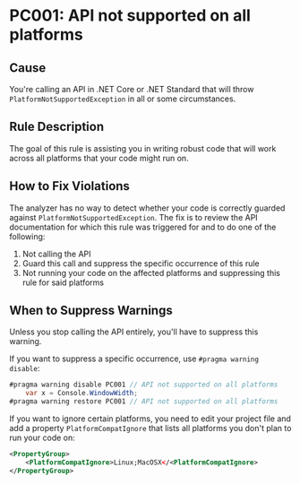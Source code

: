 # PC001: API not supported on all platforms

## Cause

You're calling an API in .NET Core or .NET Standard that will throw
`PlatformNotSupportedException` in all or some circumstances.

## Rule Description

The goal of this rule is assisting you in writing robust code that will work
across all platforms that your code might run on.

## How to Fix Violations

The analyzer has no way to detect whether your code is correctly guarded against
`PlatformNotSupportedException`. The fix is to review the API documentation for
which this rule was triggered for and to do one of the following:

1. Not calling the API
2. Guard this call and suppress the specific occurrence of this rule
3. Not running your code on the affected platforms and suppressing this rule for
   said platforms

## When to Suppress Warnings

Unless you stop calling the API entirely, you'll have to suppress this warning.

If you want to suppress a specific occurrence, use `#pragma warning disable`:

```C#
#pragma warning disable PC001 // API not supported on all platforms
    var x = Console.WindowWidth;
#pragma warning restore PC001 // API not supported on all platforms
```

If you want to ignore certain platforms, you need to edit your project file and
add a property `PlatformCompatIgnore` that lists all platforms you don't plan to
run your code on:

```XML
<PropertyGroup>
    <PlatformCompatIgnore>Linux;MacOSX</<PlatformCompatIgnore>
</PropertyGroup>
```
